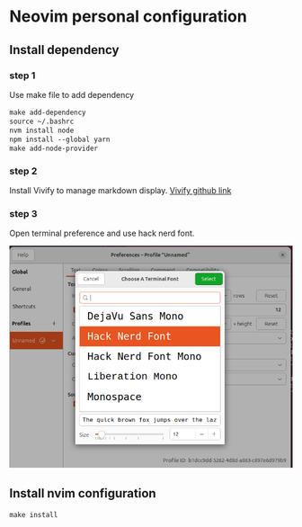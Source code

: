 # Neovim personal configuration

##  Install dependency

### step 1
Use make file to add dependency

``` 
make add-dependency
source ~/.bashrc
nvm install node
npm install --global yarn
make add-node-provider
```

### step 2

Install Vivify to manage markdown display. [Vivify github link](https://github.com/jannis-baum/Vivify)

### step 3
Open terminal preference and use hack nerd font.

![](nerdfont.png)


## Install nvim configuration

```
make install
```
